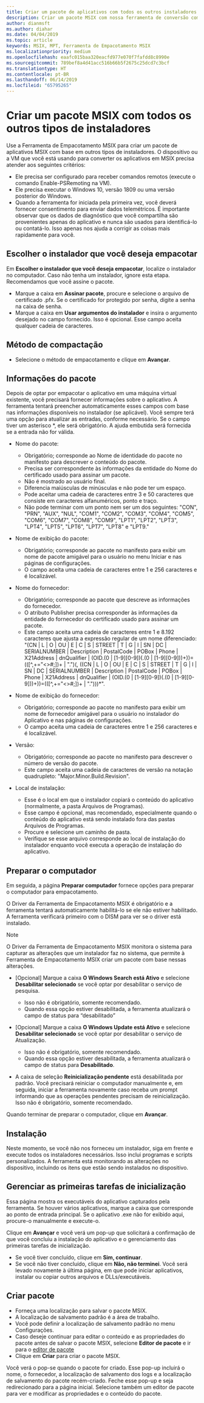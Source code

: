 ```yaml
---
title: Criar um pacote de aplicativos com todos os outros instaladores
description: Criar um pacote MSIX com nossa ferramenta de conversão com todos os outros instaladores
author: dianmsft
ms.author: diahar
ms.date: 04/04/2019
ms.topic: article
keywords: MSIX, MPT, Ferramenta de Empacotamento MSIX
ms.localizationpriority: medium
ms.openlocfilehash: eaafc015baa320eacfd977e070f7fafdd8c8990e
ms.sourcegitcommit: 789bef8a4d41acc516b66b5f2675c25dcd7c3bcf
ms.translationtype: HT
ms.contentlocale: pt-BR
ms.lasthandoff: 06/14/2019
ms.locfileid: "65795265"
---
```

# <a name="create-an-msix-package-with-all-other-installer-types"></a>Criar um pacote MSIX com todos os outros tipos de instaladores

Use a Ferramenta de Empacotamento MSIX para criar um pacote de aplicativos MSIX com base em outros tipos de instaladores. O dispositivo ou a VM que você está usando para converter os aplicativos em MSIX precisa atender aos seguintes critérios:

- Ele precisa ser configurado para receber comandos remotos (execute o comando Enable-PSRemoting na VM).
- Ele precisa executar o Windows 10, versão 1809 ou uma versão posterior do Windows.
- Quando a ferramenta for iniciada pela primeira vez, você deverá fornecer consentimento para enviar dados telemétricos. É importante observar que os dados de diagnóstico que você compartilha são provenientes apenas do aplicativo e nunca são usados para identificá-lo ou contatá-lo. Isso apenas nos ajuda a corrigir as coisas mais rapidamente para você.

## <a name="choose-the-installer-you-want-to-package"></a>Escolher o instalador que você deseja empacotar

Em **Escolher o instalador que você deseja empacotar**, localize o instalador no computador. Caso não tenha um instalador, ignore esta etapa. Recomendamos que você assine o pacote.

- Marque a caixa em **Assinar pacote**, procure e selecione o arquivo de certificado .pfx. Se o certificado for protegido por senha, digite a senha na caixa de senha.
- Marque a caixa em **Usar argumentos do instalador** e insira o argumento desejado no campo fornecido. Isso é opcional. Esse campo aceita qualquer cadeia de caracteres.

## <a name="packaging-method"></a>Método de compactação

- Selecione o método de empacotamento e clique em **Avançar**.

## <a name="package-information"></a>Informações do pacote

Depois de optar por empacotar o aplicativo em uma máquina virtual existente, você precisará fornecer informações sobre o aplicativo. A ferramenta tentará preencher automaticamente esses campos com base nas informações disponíveis no instalador (se aplicável). Você sempre terá uma opção para atualizar as entradas, conforme necessário. Se o campo tiver um asterisco *, ele será obrigatório. A ajuda embutida será fornecida se a entrada não for válida.

- Nome do pacote:
  - Obrigatório; corresponde ao Nome de identidade do pacote no manifesto para descrever o conteúdo do pacote.
  - Precisa ser correspondente às informações da entidade do Nome do certificado usado para assinar um pacote.
  - Não é mostrado ao usuário final.
  - Diferencia maiúsculas de minúsculas e não pode ter um espaço.
  - Pode aceitar uma cadeia de caracteres entre 3 e 50 caracteres que consiste em caracteres alfanuméricos, ponto e traço.
  - Não pode terminar com um ponto nem ser um dos seguintes: "CON", "PRN", "AUX", "NUL", "COM1", "COM2", "COM3", "COM4", "COM5", "COM6", "COM7", "COM8", "COM9", "LPT1", "LPT2", "LPT3", "LPT4", "LPT5", "LPT6", "LPT7", "LPT8" e "LPT9."

- Nome de exibição do pacote:
  - Obrigatório; corresponde ao pacote no manifesto para exibir um nome de pacote amigável para o usuário no menu Iniciar e nas páginas de configurações.
  - O campo aceita uma cadeia de caracteres entre 1 e 256 caracteres e é localizável.

- Nome do fornecedor:
  - Obrigatório; corresponde ao pacote que descreve as informações do fornecedor.
  - O atributo Publisher precisa corresponder às informações da entidade do fornecedor do certificado usado para assinar um pacote.
  - Este campo aceita uma cadeia de caracteres entre 1 e 8.192 caracteres que ajusta a expressão regular de um nome diferenciado: "(CN | L | O | OU | E | C | S | STREET | T | G | I | SN | DC | SERIALNUMBER | Description | PostalCode | POBox | Phone | X21Address | dnQualifier | (OID.(0 | [1-9][0-9])(.(0 | [1-9][0-9]))+))=(([^,+="<>#;])+ | ".")(, ((CN | L | O | OU | E | C | S | STREET | T | G | I | SN | DC | SERIALNUMBER | Description | PostalCode | POBox | Phone | X21Address | dnQualifier | (OID.(0 | [1-9][0-9])(.(0 | [1-9][0-9]))+))=(([^,+="<>#;])+ | ".")))*".

- Nome de exibição do fornecedor:

  - Obrigatório; corresponde ao pacote no manifesto para exibir um nome de fornecedor amigável para o usuário no instalador do Aplicativo e nas páginas de configurações.
  - O campo aceita uma cadeia de caracteres entre 1 e 256 caracteres e é localizável.

- Versão:

  - Obrigatório; corresponde ao pacote no manifesto para descrever o número de versão do pacote.
  - Este campo aceita uma cadeia de caracteres de versão na notação quadrupleto: "Major.Minor.Build.Revision".

- Local de instalação:

  - Esse é o local em que o instalador copiará o conteúdo do aplicativo (normalmente, a pasta Arquivos de Programas).
  - Esse campo é opcional, mas recomendado, especialmente quando o conteúdo do aplicativo está sendo instalado fora das pastas Arquivos de Programas.
  - Procure e selecione um caminho de pasta.
  - Verifique se esse arquivo corresponde ao local de instalação do instalador enquanto você executa a operação de instalação do aplicativo.

## <a name="prepare-computer"></a>Preparar o computador

Em seguida, a página **Preparar computador** fornece opções para preparar o computador para empacotamento.

O Driver da Ferramenta de Empacotamento MSIX é obrigatório e a ferramenta tentará automaticamente habilitá-lo se ele não estiver habilitado. A ferramenta verificará primeiro com o DISM para ver se o driver está instalado.

> [!NOTE]
> O Driver da Ferramenta de Empacotamento MSIX monitora o sistema para capturar as alterações que um instalador faz no sistema, que permite à Ferramenta de Empacotamento MSIX criar um pacote com base nessas alterações.

- [Opcional] Marque a caixa **O Windows Search está Ativo** e selecione **Desabilitar selecionado** se você optar por desabilitar o serviço de pesquisa.

  - Isso não é obrigatório, somente recomendado.
  - Quando essa opção estiver desabilitada, a ferramenta atualizará o campo de status para “desabilitado”

- [Opcional] Marque a caixa **O Windows Update está Ativo** e selecione **Desabilitar selecionado** se você optar por desabilitar o serviço de Atualização.

  - Isso não é obrigatório, somente recomendado.
  - Quando essa opção estiver desabilitada, a ferramenta atualizará o campo de status para **Desabilitado**.

- A caixa de seleção **Reinicialização pendente** está desabilitada por padrão. Você precisará reiniciar o computador manualmente e, em seguida, iniciar a ferramenta novamente caso receba um prompt informando que as operações pendentes precisam de reinicialização. Isso não é obrigatório, somente recomendado.

Quando terminar de preparar o computador, clique em **Avançar**.

## <a name="installation"></a>Instalação

Neste momento, se você não nos forneceu um instalador, siga em frente e execute todos os instaladores necessários. Isso inclui programas e scripts personalizados. A ferramenta está monitorando as alterações no dispositivo, incluindo os itens que estão sendo instalados no dispositivo.

## <a name="manage-first-launch-tasks"></a>Gerenciar as primeiras tarefas de inicialização

Essa página mostra os executáveis do aplicativo capturados pela ferramenta. Se houver vários aplicativos, marque a caixa que corresponde ao ponto de entrada principal. Se o aplicativo .exe não for exibido aqui, procure-o manualmente e execute-o.

Clique em **Avançar** e você verá um pop-up que solicitará a confirmação de que você concluiu a instalação do aplicativo e o gerenciamento das primeiras tarefas de inicialização.

- Se você tiver concluído, clique em **Sim, continuar**.
- Se você não tiver concluído, clique em **Não, não terminei**. Você será levado novamente à última página, em que pode iniciar aplicativos, instalar ou copiar outros arquivos e DLLs/executáveis.

## <a name="create-package"></a>Criar pacote

- Forneça uma localização para salvar o pacote MSIX.
- A localização de salvamento padrão é a área de trabalho.
- Você pode definir a localização de salvamento padrão no menu Configurações.
- Caso deseje continuar para editar o conteúdo e as propriedades do pacote antes de salvar o pacote MSIX, selecione **Editor de pacote** e ir para o [editor de pacote]("https://docs.microsoft.com/en-us/windows/msix/packaging-tool/package-editor")
- Clique em **Criar** para criar o pacote MSIX.

Você verá o pop-se quando o pacote for criado. Esse pop-up incluirá o nome, o fornecedor, a localização de salvamento dos logs e a localização de salvamento do pacote recém-criado. Feche esse pop-up e seja redirecionado para a página inicial. Selecione também um editor de pacote para ver e modificar as propriedades e o conteúdo do pacote.